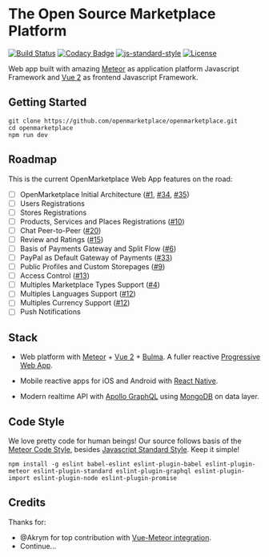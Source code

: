 # The Open Source Marketplace Platform

[![Build Status](https://travis-ci.org/openmarketplace/openmarketplace.svg?branch=develop)](https://travis-ci.org/openmarketplace/openmarketplace)
[![Codacy Badge](https://api.codacy.com/project/badge/Grade/b019e36b2e47432a842f3ad8de522b1a)](https://www.codacy.com/app/OpenMarketplace/OpenMarketplace?utm_source=github.com&amp;utm_medium=referral&amp;utm_content=openmarketplace/openmarketplace&amp;utm_campaign=Badge_Grade)
[![js-standard-style](https://img.shields.io/badge/code%20style-standard-brightgreen.svg)](http://standardjs.com)
[![License](https://img.shields.io/badge/License-Apache%202.0-blue.svg)](https://opensource.org/licenses/Apache-2.0)

Web app built with amazing [Meteor](https://www.meteor.com) as application platform Javascript Framework and [Vue 2](https://vuejs.org) as frontend Javascript Framework.

## Getting Started
```shellscript
git clone https://github.com/openmarketplace/openmarketplace.git
cd openmarketplace
npm run dev
```

## Roadmap
This is the current OpenMarketplace Web App features on the road:

- [ ] OpenMarketplace Initial Architecture ([#1](https://github.com/openmarketplace/openmarketplace/issues/1), [#34](https://github.com/openmarketplace/openmarketplace/issues/34), [#35](https://github.com/openmarketplace/openmarketplace/issues/35))
- [ ] Users Registrations
- [ ] Stores Registrations
- [ ] Products, Services and Places Registrations ([#10](https://github.com/openmarketplace/openmarketplace/issues/10))
- [ ] Chat Peer-to-Peer ([#20](https://github.com/openmarketplace/openmarketplace/issues/20))
- [ ] Review and Ratings ([#15](https://github.com/openmarketplace/openmarketplace/issues/15))
- [ ] Basis of Payments Gateway and Split Flow ([#6](https://github.com/openmarketplace/openmarketplace/issues/6))
- [ ] PayPal as Default Gateway of Payments ([#33](https://github.com/openmarketplace/openmarketplace/issues/33))
- [ ] Public Profiles and Custom Storepages ([#9](https://github.com/openmarketplace/openmarketplace/issues/9))
- [ ] Access Control ([#13](https://github.com/openmarketplace/openmarketplace/issues/13))
- [ ] Multiples Marketplace Types Support ([#4](https://github.com/openmarketplace/openmarketplace/issues/4))
- [ ] Multiples Languages Support ([#12](https://github.com/openmarketplace/openmarketplace/issues/12))
- [ ] Multiples Currency Support ([#12](https://github.com/openmarketplace/openmarketplace/issues/12))
- [ ] Push Notifications

## Stack
- Web platform with [Meteor](https://meteor.com) + [Vue 2](https://vuejs.org) + [Bulma](http://bulma.io). A fuller reactive [Progressive Web App](https://developers.google.com/web/progressive-web-apps).

- Mobile reactive apps for iOS and Android with [React Native](https://facebook.github.io/react-native).

- Modern realtime API with [Apollo GraphQL](https://github.com/apollographql) using [MongoDB](https://www.mongodb.com/) on data layer.

## Code Style
We love pretty code for human beings! Our source follows basis of the [Meteor Code Style](https://guide.meteor.com/code-style.html), besides [Javascript Standard Style](https://standardjs.com/). Keep it simple!

```shellscript
npm install -g eslint babel-eslint eslint-plugin-babel eslint-plugin-meteor eslint-plugin-standard eslint-plugin-graphql eslint-plugin-import eslint-plugin-node eslint-plugin-promise
```

## Credits
Thanks for:
- @Akrym for top contribution with [Vue-Meteor integration](https://github.com/meteor-vue/vue-meteor).
- Continue...

